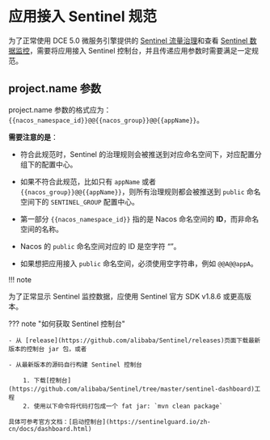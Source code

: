 # 应用接入 Sentinel 规范

为了正常使用 DCE 5.0 微服务引擎提供的 [Sentinel 流量治理](../plugins/sentinel.md)和查看 [Sentinel 数据监控](../monitor/components.md)，需要将应用接入 Sentinel 控制台，并且传递应用参数时需要满足一定规范。

## project.name 参数

project.name 参数的格式应为：`{{nacos_namespace_id}}@@{{nacos_group}}@@{{appName}}`。

**需要注意的是**：

- 符合此规范时，Sentinel 的治理规则会被推送到对应命名空间下，对应配置分组下的配置中心。

- 如果不符合此规范，比如只有 `appName` 或者 `{{nacos_group}}@@{{appName}}`，则所有治理规则都会被推送到 `public` 命名空间下的 `SENTINEL_GROUP` 配置中心。

- 第一部分 `{{nacos_namespace_id}}` 指的是 Nacos 命名空间的 **ID**，而非命名空间的名称。

- Nacos 的 `public` 命名空间对应的 ID 是空字符 “”。

- 如果想把应用接入 `public` 命名空间，必须使用空字符串，例如 `@@A@@appA`。

!!! note

为了正常显示 Sentinel 监控数据，应使用 Sentinel 官方 SDK v1.8.6 或更高版本。

??? note "如何获取 Sentinel 控制台"

    - 从 [release](https://github.com/alibaba/Sentinel/releases)页面下载最新版本的控制台 jar 包，或者

    - 从最新版本的源码自行构建 Sentinel 控制台

        1. 下载[控制台](https://github.com/alibaba/Sentinel/tree/master/sentinel-dashboard)工程
        2. 使用以下命令将代码打包成一个 fat jar: `mvn clean package`

    具体可参考官方文档：[启动控制台](https://sentinelguard.io/zh-cn/docs/dashboard.html)
